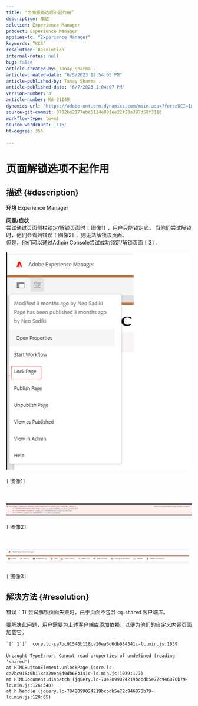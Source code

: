 ```yaml
---
title: “页面解锁选项不起作用”
description: 描述
solution: Experience Manager
product: Experience Manager
applies-to: "Experience Manager"
keywords: “KCS”
resolution: Resolution
internal-notes: null
bug: false
article-created-by: Tanay Sharma .
article-created-date: "6/5/2023 12:54:05 PM"
article-published-by: Tanay Sharma .
article-published-date: "6/7/2023 1:04:07 PM"
version-number: 3
article-number: KA-21149
dynamics-url: "https://adobe-ent.crm.dynamics.com/main.aspx?forceUCI=1&pagetype=entityrecord&etn=knowledgearticle&id=cf70090a-a003-ee11-8f6e-6045bd0065b6"
source-git-commit: 0782be2177eba5124e081ee22f28a397d58f3118
workflow-type: tm+mt
source-wordcount: '116'
ht-degree: 35%

---
```


# 页面解锁选项不起作用

## 描述 {#description}

<b>环境</b>
Experience Manager


<b>问题/症状</b><br>尝试通过页面侧栏锁定/解锁页面时 `[` 图像1`]` ，用户只能锁定它。 当他们尝试解锁时，他们会看到错误 `[` 图像2`]` ，则无法解锁该页面。 <br>但是，他们可以通过Admin Console尝试成功锁定/解锁页面 `[` 3`]` .<br><br>![](assets/___d770090a-a003-ee11-8f6e-6045bd0065b6___.png)<br><br>`[` 图像1`]` <br><br> <br><br>![](assets/___dd70090a-a003-ee11-8f6e-6045bd0065b6___.png)<br><br>`[` 图像2`]` <br><br> <br><br>![](assets/___df70090a-a003-ee11-8f6e-6045bd0065b6___.png)<br><br>`[` 图像3`]` <br>

## 解决方法 {#resolution}


错误 `[` 1`]`  尝试解锁页面失败时，由于页面不包含 `cq.shared` 客户端库。

要解决此问题，用户需要为上述客户端库添加依赖，以便为他们的自定义内容页面加载它。




```
`[` 1`]`  core.lc-ca7bc91540b118ca20ea6d0db684341c-lc.min.js:1039

Uncaught TypeError: Cannot read properties of undefined (reading 'shared')
at HTMLButtonElement.unlockPage (core.lc-ca7bc91540b118ca20ea6d0db684341c-lc.min.js:1039:177)
at HTMLDocument.dispatch (jquery.lc-7842899024219bcbdb5e72c946870b79-lc.min.js:126:340)
at h.handle (jquery.lc-7842899024219bcbdb5e72c946870b79-lc.min.js:120:65)
```



